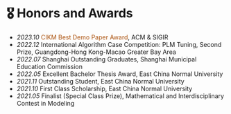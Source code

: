 # 🎖 Honors and Awards
- *2023.10* <span style="color:#ac530f">CIKM Best Demo Paper Award</span>, ACM & SIGIR 
- *2022.12* International Algorithm Case Competition: PLM Tuning, Second Prize, Guangdong-Hong Kong-Macao Greater Bay Area 
- *2022.07* Shanghai Outstanding Graduates, Shanghai Municipal Education Commission 
- *2022.05* Excellent Bachelor Thesis Award, East China Normal University
- *2021.11* Outstanding Student, East China Normal University
- *2021.10* First Class Scholarship, East China Normal University
- *2021.05* Finalist (Special Class Prize), Mathematical and Interdisciplinary Contest in Modeling